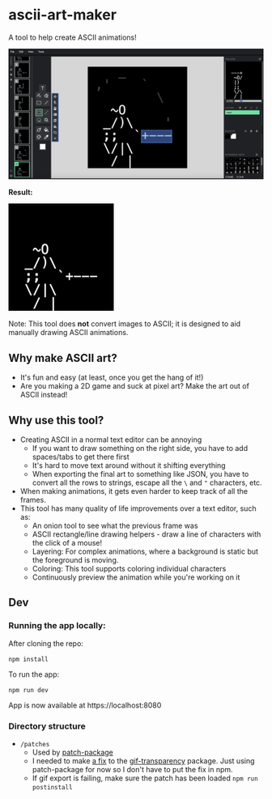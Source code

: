 # ascii-art-maker
A tool to help create ASCII animations!

![Editor](public/swashbuckler/swashbuckler-editor.png)

**Result:**

<img src="public/swashbuckler/swashbuckler.gif" width="208" alt="Swashbuckler GIF">

Note: This tool does **not** convert images to ASCII; it is 
designed to aid manually drawing ASCII animations.


## Why make ASCII art?

- It's fun and easy (at least, once you get the hang of it!)
- Are you making a 2D game and suck at pixel art? Make the art out of ASCII instead!

## Why use this tool?

- Creating ASCII in a normal text editor can be annoying
  - If you want to draw something on the right side, you have to add spaces/tabs to get there first
  - It's hard to move text around without it shifting everything
  - When exporting the final art to something like JSON, you have to 
  convert all the rows to strings, escape all the `\` and `"` characters, etc.
- When making animations, it gets even harder to keep track of all the frames.
- This tool has many quality of life improvements over a text editor, such as:
  - An onion tool to see what the previous frame was
  - ASCII rectangle/line drawing helpers - draw a line of characters with the click of a mouse!
  - Layering: For complex animations, where a background is static but the foreground
    is moving. 
  - Coloring: This tool supports coloring individual characters
  - Continuously preview the animation while you're working on it

## Dev

### Running the app locally:

After cloning the repo:
```
npm install
```

To run the app:
```
npm run dev
```

App is now available at https://localhost:8080

### Directory structure

- `/patches`
    - Used by [patch-package](https://www.npmjs.com/package/patch-package)
    - I needed to make [a fix](https://github.com/robkiessling/gif-transparency/commit/01ddf34509631a1c733483f063f4e20e8ae036d2)
    to the [gif-transparency](https://www.npmjs.com/package/gif-transparency) package. 
    Just using patch-package for now so I don't have to put the fix in npm. 
    - If gif export is failing, make sure the patch has been loaded `npm run postinstall`